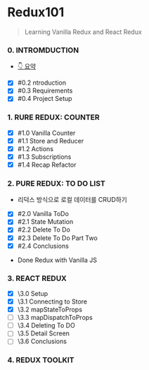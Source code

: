 # Redux101 

> Learning Vanilla Redux and React Redux


### 0. INTROMDUCTION 
- [👇 요약](https://github.com/JungSWon/JavaScript/blob/master/05_01_React-by-Nomad/04-01.Redux-Intro.md)
- [x] \#0.2 ntroduction
- [x] \#0.3 Requirements
- [x] \#0.4 Project Setup 

### 1. RURE REDUX: COUNTER
- [x] \#1.0 Vanilla Counter
- [x] \#1.1 Store and Reducer
- [x] \#1.2 Actions
- [x] \#1.3 Subscriptions
- [x] \#1.4 Recap Refactor

### 2. PURE REDUX: TO DO LIST
- 리덕스 방식으로 로컬 데이터를 CRUD하기 
- [x] \#2.0 Vanilla ToDo
- [x] \#2.1 State Mutation
- [x] \#2.2 Delete To Do
- [x] \#2.3 Delete To Do Part Two
- [x] \#2.4 Conclusions
- Done Redux with Vanilla JS

### 3. REACT REDUX 
- [x] \3.0 Setup
- [x] \3.1 Connecting to Store 
- [x] \3.2 mapStateToProps
- [ ] \3.3 mapDispatchToProps
- [ ] \3.4 Deleting To DO
- [ ] \3.5 Detail Screen
- [ ] \3.6 Conclusions

### 4. REDUX TOOLKIT 









